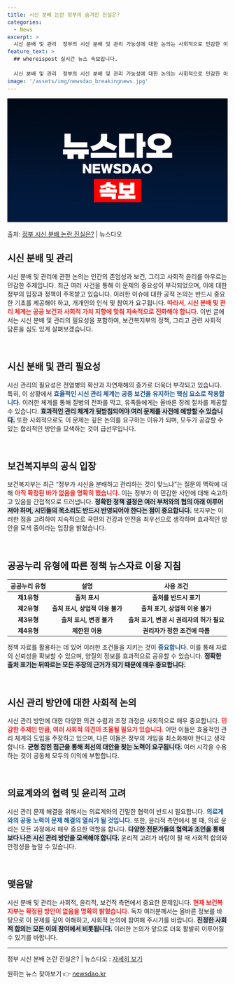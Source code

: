 ```yaml
---
title: 시신 분배 논란 정부의 숨겨진 진실은?
categories:
  - News
excerpt: >
  시신 분배 및 관리  정부의 시신 분배 및 관리 가능성에 대한 논의는 사회적으로 민감한 이슈입니다. 지난 보…
feature_text: >
  ## whereispost 실시간 뉴스 속보입니다.

  시신 분배 및 관리  정부의 시신 분배 및 관리 가능성에 대한 논의는 사회적으로 민감한 이슈입니다. 지난 보…
image: '/assets/img/newsdao_breakingnews.jpg'
---
```


![뉴스다오 속보](/assets/img/newsdao_breakingnews.jpg)

<p>출처: <a href="https://newsdao.kr/4763" rel="dofollow">정부 시신 분배 논란 진실은?</a> | 뉴스다오</p>

<h2 data-ke-size="size26">시신 분배 및 관리</h2>

<p data-ke-size="size16">시신 분배 및 관리에 관한 논의는 인간의 존엄성과 보건, 그리고 사회적 윤리를 아우르는 민감한 주제입니다. 최근 여러 사건을 통해 이 문제의 중요성이 부각되었으며, 이에 대한 정부의 입장과 정책이 주목받고 있습니다. 이러한 이슈에 대한 공적 논의는 반드시 중요한 기초를 제공해야 하고, 개개인의 인식 및 참여가 요구됩니다. <b><span style="color: #ee2323;">따라서, 시신 분배 및 관리 체계는 공공 보건과 사회적 가치 지향에 맞춰 지속적으로 진화해야 합니다.</span></b> 이번 글에서는 시신 분배 및 관리의 필요성을 포함하여, 보건복지부의 정책, 그리고 관련 사회적 담론을 심도 있게 살펴보겠습니다.</p>

<p data-ke-size="size16">&nbsp;</p>

<h2 data-ke-size="size26">시신 분배 및 관리 필요성</h2>

<p data-ke-size="size16">시신 관리의 필요성은 전염병의 확산과 자연재해의 증가로 더욱더 부각되고 있습니다. 특히, 이 상황에서 <b><span style="color: #1a5490;">효율적인 시신 관리 체계는 공중 보건을 유지하는 핵심 요소로 작용합니다.</span></b> 이러한 체계를 통해 질병의 전파를 막고, 유족들에게는 올바른 장례 절차를 제공할 수 있습니다. <b><span style="background-color: #21538527;">효과적인 관리 체계가 뒷받침되어야 여러 문제를 사전에 예방할 수 있습니다.</span></b> 또한 사회적으로도 이 문제는 깊은 논의를 요구하는 이유가 되며, 모두가 공감할 수 있는 합리적인 방안을 모색하는 것이 급선무입니다.</p>

<p data-ke-size="size16">&nbsp;</p>

<h2 data-ke-size="size26">보건복지부의 공식 입장</h2>

<p data-ke-size="size16">보건복지부는 최근 “정부가 시신을 분배하고 관리하는 것이 맞느냐”는 질문의 맥락에 대해 <b><span style="color: #ee2323;">아직 확정된 바가 없음을 명확히 했습니다.</span></b> 이는 정부가 이 민감한 사안에 대해 숙고하고 있음을 간접적으로 드러냅니다. <b><span style="background-color: #21538527;">정확한 정책 결정은 여러 부처와의 협의 아래 이루어져야 하며, 시민들의 목소리도 반드시 반영되어야 한다는 점이 중요합니다.</span></b> 복지부는 이러한 점을 고려하여 지속적으로 국민의 건강과 안전을 최우선으로 생각하며 효과적인 방안을 모색 중이라는 입장을 밝혔습니다.</p>

<p data-ke-size="size16">&nbsp;</p>

<h2 data-ke-size="size26">공공누리 유형에 따른 정책 뉴스자료 이용 지침</h2>

<table>
  <thead>
    <tr>
      <th><b>공공누리 유형</b></th>
      <th><b>설명</b></th>
      <th><b>사용 조건</b></th>
    </tr>
  </thead>
  <tbody>
    <tr>
      <td style="text-align: center; height: 17px;"><b>제1유형</b></td>
      <td style="text-align: center; height: 17px;"><b>출처 표시</b></td>
      <td style="text-align: center; height: 17px;"><b>출처를 반드시 표기</b></td>
    </tr>
    <tr>
      <td style="text-align: center; height: 17px;"><b>제2유형</b></td>
      <td style="text-align: center; height: 17px;"><b>출처 표시, 상업적 이용 불가</b></td>
      <td style="text-align: center; height: 17px;"><b>출처 표기, 상업적 이용 불가</b></td>
    </tr>
    <tr>
      <td style="text-align: center; height: 17px;"><b>제3유형</b></td>
      <td style="text-align: center; height: 17px;"><b>출처 표시, 변경 불가</b></td>
      <td style="text-align: center; height: 17px;"><b>출처 표기, 변경 시 권리자의 허가 필요</b></td>
    </tr>
    <tr>
      <td style="text-align: center; height: 17px;"><b>제4유형</b></td>
      <td style="text-align: center; height: 17px;"><b>제한된 이용</b></td>
      <td style="text-align: center; height: 17px;"><b>권리자가 정한 조건에 따름</b></td>
    </tr>
  </tbody>
</table>

<p data-ke-size="size16">정책 자료를 활용하는 데 있어 이러한 조건들을 지키는 것이 <b><span style="color: #1a5490;">중요합니다.</span></b> 이를 통해 자료의 신뢰성을 확보할 수 있으며, 양질의 정보를 효과적으로 공유할 수 있습니다. <b><span style="background-color: #21538527;">정확한 출처 표기는 뒤따르는 모든 주장의 근거가 되기 때문에 매우 중요합니다.</span></b></p>

<p data-ke-size="size16">&nbsp;</p>

<h2 data-ke-size="size26">시신 관리 방안에 대한 사회적 논의</h2>

<p data-ke-size="size16">시신 관리 방안에 대한 다양한 의견 수렴과 조정 과정은 사회적으로 매우 중요합니다. <b><span style="color: #ee2323;">민감한 주제인 만큼, 여러 사회적 의견이 조율될 필요가 있습니다.</span></b> 어떤 이들은 효율적인 관리 체계의 도입을 주장하고 있으며, 다른 이들은 정부의 개입을 최소화해야 한다고 생각합니다. <b><span style="background-color: #21538527;">균형 잡힌 접근을 통해 최선의 대안을 찾는 노력이 요구됩니다.</span></b> 여러 시각을 수용하는 것이 공동체 모두의 이익에 부합합니다.</p>

<p data-ke-size="size16">&nbsp;</p>

<h2 data-ke-size="size26">의료계와의 협력 및 윤리적 고려</h2>

<p data-ke-size="size16">시신 관리 문제 해결을 위해서는 의료계와의 긴밀한 협력이 반드시 필요합니다. <b><span style="color: #1a5490;">의료계와의 공동 노력이 문제 해결의 열쇠가 될 것입니다.</span></b> 또한, 윤리적 측면에서 볼 때, 의료 윤리는 모든 과정에서 매우 중요한 역할을 합니다. <b><span style="background-color: #21538527;">다양한 전문가들의 협력과 조언을 통해 보다 나은 시신 관리 방안을 모색해야 합니다.</span></b> 윤리적 고려가 바탕이 될 때 사회적 합의와 안정성을 높일 수 있습니다.</p>

<p data-ke-size="size16">&nbsp;</p>

<h2 data-ke-size="size26">맺음말</h2>

<p data-ke-size="size16">시신 분배 및 관리는 사회적, 윤리적, 보건적 측면에서 중요한 문제입니다. <b><span style="color: #ee2323;">현재 보건복지부는 확정된 방안이 없음을 명확히 밝혔습니다.</span></b> 독자 여러분께서는 올바른 정보를 바탕으로 이 문제를 깊이 이해하고, 사회적 논의에 참여해 주시기를 바랍니다. <b><span style="background-color: #21538527;">진정한 사회적 합의는 모든 이의 참여에서 비롯됩니다.</span></b> 이러한 논의가 앞으로 더욱 활발히 이루어질 수 있기를 바랍니다.</p>

<hr>

<p data-ke-size="size16">정부 시신 분배 논란 진실은? | 뉴스다오 : <a href="https://newsdao.kr/4763">자세히 보기</a></p> 

원하는 뉴스 찾아보기 👉 <a href="https://newsdao.kr" rel="dofollow">newsdao.kr</a>


